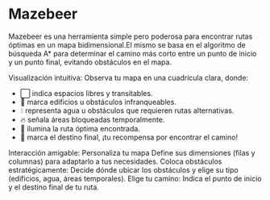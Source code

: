 # Mazebeer
Mazebeer es una herramienta simple pero poderosa para encontrar rutas óptimas en un mapa bidimensional.El mismo se basa en el algoritmo de búsqueda A* para determinar el camino más corto entre un punto de inicio y un punto final, evitando obstáculos en el mapa.

Visualización intuitiva: Observa tu mapa en una cuadrícula clara, donde:

* ⬜ indica espacios libres y transitables.
* 🚧 marca edificios u obstáculos infranqueables.
* 💧 representa agua u obstáculos que requieren rutas alternativas.
* 🔥 señala áreas bloqueadas temporalmente.
* 🧔 ilumina la ruta óptima encontrada.
* 🍺 marca el destino final, ¡tu recompensa por encontrar el camino!
  
Interacción amigable: 
Personaliza tu mapa Define sus dimensiones (filas y columnas) para adaptarlo a tus necesidades.
Coloca obstáculos estratégicamente: Decide dónde ubicar los obstáculos y elige su tipo (edificios, agua, áreas temporales).
Elige tu camino: Indica el punto de inicio y el destino final de tu ruta.
